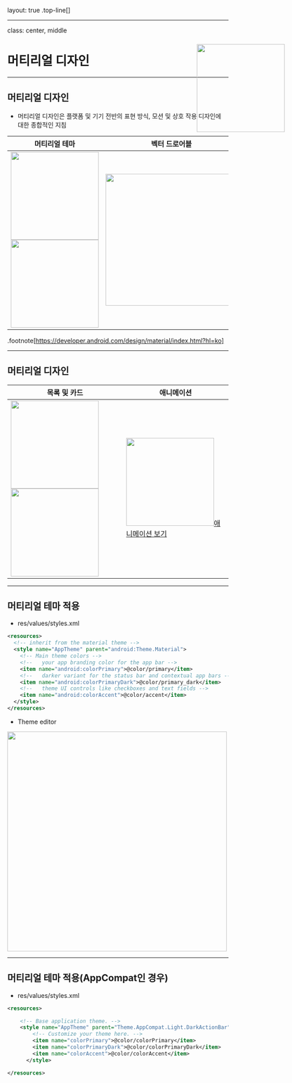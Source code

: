 layout: true
.top-line[]

---
class: center, middle
# 머티리얼 디자인

---
## 머티리얼 디자인
* 머티리얼 디자인은 플랫폼 및 기기 전반의 표현 방식, 모션 및 상호 작용 디자인에 대한 종합적인 지침

머티리얼 테마 | 벡터 드로어블 | 뷰 그림자
-----------|-----------|-------------
<img src="images/material1.png" width=200px><img src="images/material2.png" width=200px> | <img src="images/vectordrawable.png" width=300px> | <img src="images/viewshadow.png" width=150px>


.footnote[https://developer.android.com/design/material/index.html?hl=ko]

---
## 머티리얼 디자인

목록 및 카드 | 애니메이션
----------|---------
<img src="images/materiallist.png" width=200px><img src="images/materialcard.png" width=200px> | <img src="images/materialani.png" width=200px>[애니메이션 보기](https://developer.android.com/design/material/videos/ContactsAnim.mp4?hl=ko)

---
## 머티리얼 테마 적용
* res/values/styles.xml

```xml
<resources>
  <!-- inherit from the material theme -->
  <style name="AppTheme" parent="android:Theme.Material">
    <!-- Main theme colors -->
    <!--   your app branding color for the app bar -->
    <item name="android:colorPrimary">@color/primary</item>
    <!--   darker variant for the status bar and contextual app bars -->
    <item name="android:colorPrimaryDark">@color/primary_dark</item>
    <!--   theme UI controls like checkboxes and text fields -->
    <item name="android:colorAccent">@color/accent</item>
  </style>
</resources>
```

<img src="images/materialtheme.png" width=200px style="top:150px; right:100px; position:absolute;">

* Theme editor  
<img src="images/themeeditor.png" width=500px>

---
## 머티리얼 테마 적용(AppCompat인 경우)
* res/values/styles.xml

```xml
<resources>

    <!-- Base application theme. -->
    <style name="AppTheme" parent="Theme.AppCompat.Light.DarkActionBar">
        <!-- Customize your theme here. -->
        <item name="colorPrimary">@color/colorPrimary</item>
        <item name="colorPrimaryDark">@color/colorPrimaryDark</item>
        <item name="colorAccent">@color/colorAccent</item>
      </style>

</resources>
```


